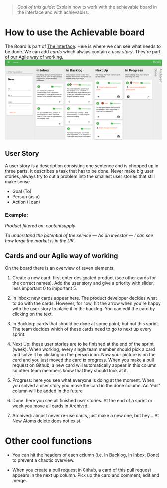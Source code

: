 > *Goal of this guide:* Explain how to work with the achievable board in the interface and with achievables.

# How to use the Achievable board


The Board is part of [The Interface](https://interface.newatoms.com/). Here is where we can see what needs to be done. We can add *cards* which always contain a *user story*. They're part of our Agile way of working.
![The board in action](../images/board.png)

## User Story

A user story is a description consisting one sentence and is chopped up in three parts. It describes a task that has to be done. Never make big user stories, always try to cut a problem into the smallest user stories that still make sense.

* Goal (To)
* Person (as a)
* Action (I can)


### Example:

*Product filtered on: contentsupply*

*To understand the potential of the service — As an investor — I can see how large the market is in the UK.*

## Cards and our Agile way of working

On the board there is an overview of seven elements:

1. Create a new card: first enter designated product (see other cards for the correct names). Add the user story and give a priority with slider, less important 0 to important 5.

2. In Inbox: new cards appear here. The product developer decides what to do with the cards. However, for now, hit the arrow when you're happy with the user story to place it in the backlog. You can edit the card by clicking on the text.

3. In Backlog: cards that should be done at some point, but not this sprint. The team decides which of these cards need to go to next up every sprint.

4. Next Up: these user stories are to be finished at the end of the sprint (week). When working, every single team member should pick a card and solve it by clicking on the person icon. Now your picture is on the card and you just moved the card to progress. When you make a pull request on Github, a new card will automatically appear in this column so other team members know that they should look at it.

5. Progress: here you see what everyone is doing at the moment. When you solved a user story you move the card in the done column. An 'edit' column will be added in the future

6. Done: here you see all finished user stories. At the end of a sprint or week you move all cards in Archived.

7. Archived: almost never re-use cards, just make a new one, but hey... At New Atoms delete does not exist.

# Other cool functions

* You can hit the headers of each column (i.e. In Backlog, In Inbox, Done) to prevent a chaotic overview.

* When you create a pull request in Github, a card of this pull request appears in the next up column. Pick up the card and comment, edit and merge.